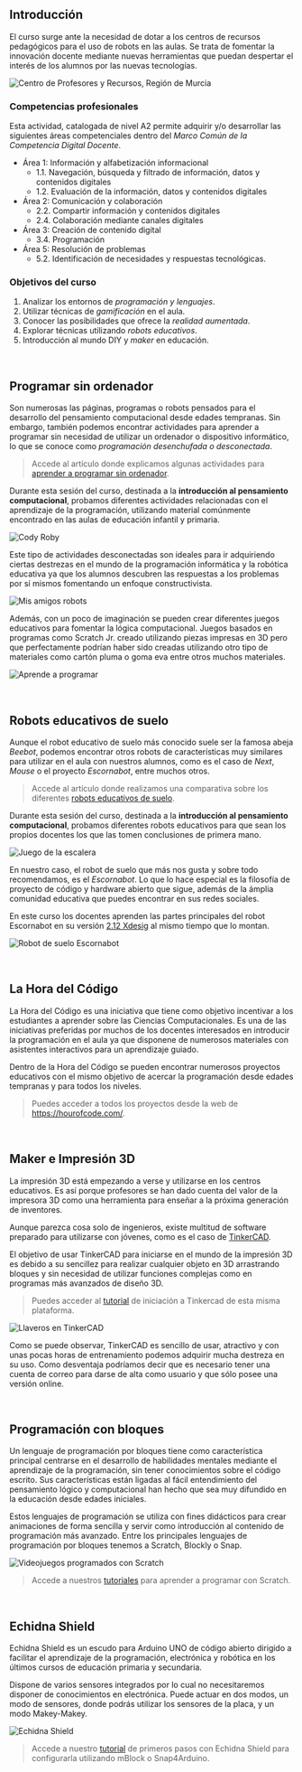 ## Introducción

El curso surge ante la necesidad de dotar a los centros de recursos pedagógicos para el uso de robots en las aulas. Se trata de fomentar la innovación docente mediante nuevas herramientas que puedan despertar el interés de los alumnos por las nuevas tecnologías.

![](img/preview.jpg "Centro de Profesores y Recursos, Región de Murcia")

### Competencias profesionales

Esta actividad, catalogada de nivel A2 permite adquirir y/o desarrollar las siguientes áreas competenciales dentro del *Marco Común de la Competencia Digital Docente*.

- Área 1: Información y alfabetización informacional
  - 1.1. Navegación, búsqueda y filtrado de información, datos y contenidos digitales
  - 1.2. Evaluación de la información, datos y contenidos digitales
- Área 2: Comunicación y colaboración
  - 2.2. Compartir información y contenidos digitales
  - 2.4. Colaboración mediante canales digitales
- Área 3: Creación de contenido digital
  - 3.4. Programación
- Área 5: Resolución de problemas
  - 5.2. Identificación de necesidades y respuestas tecnológicas.

### Objetivos del curso

1. Analizar los entornos de *programación y lenguajes*.
2. Utilizar técnicas de *gamificación* en el aula.
3. Conocer las posibilidades que ofrece la *realidad aumentada*.
4. Explorar técnicas utilizando *robots educativos*.
5. Introducción al mundo DIY y *maker* en educación.



<br />


## Programar sin ordenador

Son numerosas las páginas, programas o robots pensados para el desarrollo del pensamiento computacional desde edades tempranas. Sin embargo, también podemos encontrar actividades para aprender a programar sin necesidad de utilizar un ordenador o dispositivo informático, lo que se conoce como *programación desenchufada o desconectada*.

> Accede al artículo donde explicamos algunas actividades para <a target="_blank" href="https://www.programoergosum.es/blog/aprender-a-programar-sin-ordenador/">aprender a programar sin ordenador</a>.

Durante esta sesión del curso, destinada a la **introducción al pensamiento computacional**, probamos diferentes actividades relacionadas con el aprendizaje de la programación, utilizando material comúnmente encontrado en las aulas de educación infantil y primaria.

![](img/cody-roby.jpg "Cody Roby")

Este tipo de actividades desconectadas son ideales para ir adquiriendo ciertas destrezas en el mundo de la programación informática y la robótica educativa ya que los alumnos descubren las respuestas a los problemas por sí mismos fomentando un enfoque constructivista.

![](img/mis-amigos-robots.jpg "Mis amigos robots")

Además, con un poco de imaginación se pueden crear diferentes juegos educativos para fomentar la lógica computacional. Juegos basados en programas como Scratch Jr. creado utilizando piezas impresas en 3D pero que perfectamente podrían haber sido creadas utilizando otro tipo de materiales como cartón pluma o goma eva entre otros muchos materiales.

![](img/aprende-a-programar.jpg "Aprende a programar")



<br />



## Robots educativos de suelo

Aunque el robot educativo de suelo más conocido suele ser la famosa abeja *Beebot*, podemos encontrar otros robots de características muy similares para utilizar en el aula con nuestros alumnos, como es el caso de *Next*, *Mouse* o el proyecto *Escornabot*, entre muchos otros.

> Accede al artículo donde realizamos una comparativa sobre los diferentes <a target="_blank" href="https://www.programoergosum.es/blog/robots-educativos-de-suelo/">robots educativos de suelo</a>.

Durante esta sesión del curso, destinada a la **introducción al pensamiento computacional**, probamos diferentes robots educativos para que sean los propios docentes los que las tomen conclusiones de primera mano.

![](img/beebot.jpg "Juego de la escalera")

En nuestro caso, el robot de suelo que más nos gusta y sobre todo recomendamos, es el *Escornabot*. Lo que lo hace especial es la filosofía de proyecto de código y hardware abierto que sigue, además de la ámplia comunidad educativa que puedes encontrar en sus redes sociales.

En este curso los docentes aprenden las partes principales del robot Escornabot en su versión <a target="_blank" href="https://www.thingiverse.com/thing:3269696">2.12 Xdesig</a> al mismo tiempo que lo montan.

![](img/escornabot.jpg "Robot de suelo Escornabot")



<br />



## La Hora del Código

La Hora del Código es una iniciativa que tiene como objetivo incentivar a los estudiantes a aprender sobre las Ciencias Computacionales. Es una de las iniciativas preferidas por muchos de los docentes interesados en introducir la programación en el aula ya que disponene de numerosos materiales con asistentes interactivos para un aprendizaje guiado.

Dentro de la Hora del Código se pueden encontrar numerosos proyectos educativos con el mismo objetivo de acercar la programación desde edades tempranas y para todos los niveles.

> Puedes acceder a todos los proyectos desde la web de <a target="_blank" href="https://hourofcode.com/es">https://hourofcode.com/</a>.



<br />



## Maker e Impresión 3D

La impresión 3D está empezando a verse y utilizarse en los centros educativos. Es así porque profesores se han dado cuenta del valor de la impresora 3D como una herramienta para enseñar a la próxima generación de inventores.

Aunque parezca cosa solo de ingenieros, existe multitud de software preparado para utilizarse con jóvenes, como es el caso de <a target="_blank" href="https://www.tinkercad.com/">TinkerCAD</a>.

El objetivo de usar TinkerCAD para iniciarse en el mundo de la impresión 3D es debido a su sencillez para realizar cualquier objeto en 3D arrastrando bloques y sin necesidad de utilizar funciones complejas como en programas más avanzados de diseño 3D.

> Puedes acceder al <a target="_blank" href="https://www.programoergosum.com/cursos-online/impresion-3d/902-introduccion-a-tinkercad/introduccion">tutorial</a> de iniciación a Tinkercad de esta misma plataforma.

![](img/tinkercad.jpg "Llaveros en TinkerCAD")

Como se puede observar, TinkerCAD es sencillo de usar, atractivo y con unas pocas horas de entrenamiento podemos adquirir mucha destreza en su uso. Como desventaja podríamos decir que es necesario tener una cuenta de correo para darse de alta como usuario y que sólo posee una versión online.



<br />



## Programación con bloques

Un lenguaje de programación por bloques tiene como característica principal centrarse en el desarrollo de habilidades mentales mediante el aprendizaje de la programación, sin tener conocimientos sobre el código escrito. Sus características están ligadas al fácil entendimiento del pensamiento lógico y computacional han hecho que sea muy difundido en la educación desde edades iniciales.

Estos lenguajes de programación se utiliza con fines didácticos para crear animaciones de forma sencilla y servir como introducción al contenido de programación más avanzado. Entre los principales lenguajes de programación por bloques tenemos a Scratch, Blockly o Snap.

![](img/5.jpg "Videojuegos programados con Scratch")

> Accede a nuestros <a target="_blank" href="https://www.programoergosum.com/cursos-online/scratch">tutoriales</a> para aprender a programar con Scratch.



<br />



## Echidna Shield

Echidna Shield es un escudo para Arduino UNO de código abierto dirigido a facilitar el aprendizaje de la programación, electrónica y robótica en los últimos cursos de educación primaria y secundaria.

Dispone de varios sensores integrados por lo cual no necesitaremos disponer de conocimientos en electrónica. Puede actuar en dos modos, un modo de sensores, donde podrás utilizar los sensores de la placa, y un modo Makey-Makey.

![](img/6.jpg "Echidna Shield")

> Accede a nuestro <a target="_blank" href="https://www.programoergosum.com/cursos-online/robotica-educativa/604-robotica-educativa-con-echidna-shield/introduccion">tutorial</a> de primeros pasos con Echidna Shield para configurarla utilizando mBlock o Snap4Arduino.


<!--
<br />



## Materiales

- <a target="_blank" href="">Diapositivas del curso</a>
-->
